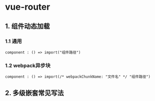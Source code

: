 # vue-router
## 1. 组件动态加载
### 1.1 通用    
    component : () => import("组件路径") 
### 1.2 webpack异步块
    component : () => import(/* webpackChunkName: "文件名" */ "组件路径")    
## 2. 多级嵌套常见写法